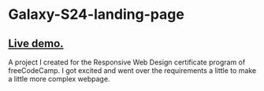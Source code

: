 # Galaxy-S24-landing-page

<h2><a href="https://h4sitha.github.io/Galaxy-S24-landing-page/">Live demo.</a></h2>

A project I created for the Responsive Web Design certificate program of freeCodeCamp. I got excited and went over the requirements a little to make a little more complex webpage.

